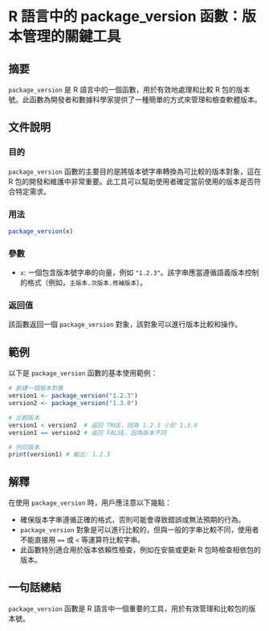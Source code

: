 <!--
Meta Description: # R 語言中的 package_version 函數：版本管理的關鍵工具 ## 摘要 `package_version` 是 R 語言中的一個函數，用於有效地處理和比較 R 包的版本號。此函數為開發者和數據科學家提供了一種簡單的方式來管理和檢查軟體版本。 ## 文件說明 ### 目的 `packa...
Meta Keywords: package_version, version1, version2, 語言中的, 版本管理的關鍵工具
-->

# R 語言中的 package_version 函數：版本管理的關鍵工具

## 摘要
`package_version` 是 R 語言中的一個函數，用於有效地處理和比較 R 包的版本號。此函數為開發者和數據科學家提供了一種簡單的方式來管理和檢查軟體版本。

## 文件說明
### 目的
`package_version` 函數的主要目的是將版本號字串轉換為可比較的版本對象，這在 R 包的開發和維護中非常重要。此工具可以幫助使用者確定當前使用的版本是否符合特定需求。

### 用法
```R
package_version(x)
```

### 參數
- `x`: 一個包含版本號字串的向量，例如 `"1.2.3"`。該字串應當遵循語義版本控制的格式（例如，`主版本.次版本.修補版本`）。

### 返回值
該函數返回一個 `package_version` 對象，該對象可以進行版本比較和操作。

## 範例
以下是 `package_version` 函數的基本使用範例：

```R
# 創建一個版本對象
version1 <- package_version("1.2.3")
version2 <- package_version("1.3.0")

# 比較版本
version1 < version2  # 返回 TRUE，因為 1.2.3 小於 1.3.0
version1 == version2 # 返回 FALSE，因為版本不同

# 列印版本
print(version1) # 輸出: 1.2.3
```

## 解釋
在使用 `package_version` 時，用戶應注意以下幾點：
- 確保版本字串遵循正確的格式，否則可能會導致錯誤或無法預期的行為。
- `package_version` 對象是可以進行比較的，但與一般的字串比較不同，使用者不能直接用 `==` 或 `<` 等運算符比較字串。
- 此函數特別適合用於版本依賴性檢查，例如在安裝或更新 R 包時檢查相依包的版本。

## 一句話總結
`package_version` 函數是 R 語言中一個重要的工具，用於有效管理和比較包的版本號。